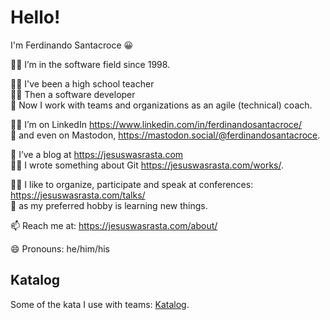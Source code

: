 # Hello!
I'm Ferdinando Santacroce 😀

👨‍💻 I’m in the software field since 1998.  

👨‍🏫 I've been a high school teacher  
👨‍💻 Then a software developer  
👲 Now I work with teams and organizations as an agile (technical) coach.  

👨‍💼 I’m on LinkedIn https://www.linkedin.com/in/ferdinandosantacroce/  
🐘 and even on Mastodon, https://mastodon.social/@ferdinandosantacroce.  

👯 I’ve a blog at https://jesuswasrasta.com  
👨‍🎨 I wrote something about Git https://jesuswasrasta.com/works/.  

👨‍🎤 I like to organize, participate and speak at conferences: https://jesuswasrasta.com/talks/  
📙 as my preferred hobby is learning new things.  

📫 Reach me at: https://jesuswasrasta.com/about/  

😄 Pronouns: he/him/his  

## Katalog
Some of the kata I use with teams: [Katalog](https://github.com/stars/jesuswasrasta/lists/katalog).  

